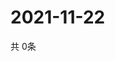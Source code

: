 # 2021-11-22
  共 0条

  <!-- BEGIN -->
  <!-- 最后更新时间Mon Nov 22 2021 03:04:07 GMT+0000 (Coordinated Universal Time) -->
  
  <!-- END -->
  
  